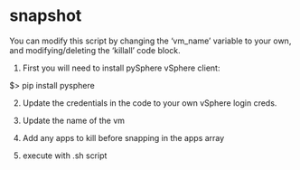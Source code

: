 # snapshot


You can modify this script by changing the ‘vm_name’ variable to your own, and modifying/deleting the ‘killall’ code block.

1) First you will need to install pySphere vSphere client:

$> pip install pysphere

2) Update the credentials in the code to your own vSphere login creds.

3) Update the name of the vm

4) Add any apps to kill before snapping in the apps array

5) execute with .sh script
